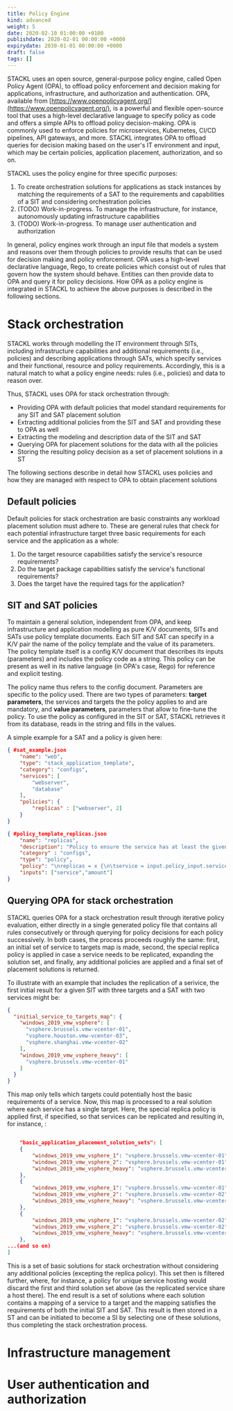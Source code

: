 ```yaml
---
title: Policy Engine
kind: advanced
weight: 5
date: 2020-02-10 01:00:00 +0100
publishdate: 2020-02-01 00:00:00 +0000
expirydate: 2030-01-01 00:00:00 +0000
draft: false
tags: []
---
```


STACKL uses an open source, general-purpose policy engine, called Open Policy Agent (OPA), to offload policy enforcement and decision making for applications, infrastructure, and authorization and authentication.
OPA, available from [https://www.openpolicyagent.org/](https://www.openpolicyagent.org/), is a powerful and flexible open-source tool that uses a high-level declarative language to specify policy as code and offers a simple APIs to offload policy decision-making.
OPA is commonly used to enforce policies for microservices, Kubernetes, CI/CD pipelines, API gateways, and more.
STACKL integrates OPA to offload queries for decision making based on the user's IT environment and input, which may be certain policies, application placement, authorization, and so on.

STACKL uses the policy engine for three specific purposes:

1. To create orchestration solutions for applications as stack instances by matching the requirements of a SAT to the requirements and capabilities of a SIT and considering orchestration policies
2. (TODO) Work-in-progress. To manage the infrastructure, for instance, autonomously updating infrastructure capabilities
3. (TODO) Work-in-progress. To manage user authentication and authorization

In general, policy engines work through an input file that models a system and reasons over them through policies to provide results that can be used for decision making and policy enforcement.
OPA uses a high-level declarative language, Rego, to create policies which consist out of rules that govern how the system should behave.
Entities can then provide data to OPA and query it for policy decisions.
How OPA as a policy engine is integrated in STACKL to achieve the above purposes is described in the following sections.

# Stack orchestration

STACKL works through modelling the IT environment through SITs, including infrastructure capabilities and additional requirements (i.e., policies) and describing applications through SATs, which specify services and their functional, resource and policy requirements.
Accordingly, this is a natural match to what a policy engine needs: rules (i.e., policies) and data to reason over.

Thus, STACKL uses OPA for stack orchestration through:

- Providing OPA with default policies that model standard requirements for any SIT and SAT placement solution
- Extracting additional policies from the SIT and SAT and providing these to OPA as well
- Extracting the modeling and description data of the SIT and SAT
- Querying OPA for placement solutions for the data with all the policies
- Storing the resulting policy decision as a set of placement solutions in a ST

The following sections describe in detail how STACKL uses policies and how they are managed with respect to OPA to obtain placement solutions

## Default policies

Default policies for stack orchestration are basic constraints any workload placement solution must adhere to.
These are general rules that check for each potential infrastructure target three basic requirements for each service and the application as a whole:

1. Do the target resource capabilities satisfy the service's resource requirements?
2. Do the target package capabilities satisfy the service's functional requirements?
3. Does the target have the required tags for the application?

## SIT and SAT policies

To maintain a general solution, independent from OPA, and keep infrastructure and application modelling as pure K/V documents, SITs and SATs use policy template documents.
Each SIT and SAT can specify in a K/V pair the name of the policy template and the value of its parameters.
The policy template itself is a config K/V document that describes its inputs (parameters) and includes the policy code as a string.
This policy can be present as well in its native language (in OPA's case, Rego) for reference and explicit testing.

The policy name thus refers to the config document.
Parameters are specific to the policy used.
There are two types of parameters: **target parameters**, the services and targets the the policy applies to and are mandatory, and **value parameters**, parameters that allow to fine-tune the policy.
To use the policy as configured in the SIT or SAT, STACKL retrieves it from its database, reads in the string and fills in the values.

A simple example for a SAT and a policy is given here:

```json
{ #sat_example.json
    "name": "web",
    "type": "stack_application_template",
    "category": "configs",
    "services": [
        "webserver",
        "database"
    ],
    "policies": {
        "replicas" : ["webserver", 2]
    }
}

{ #policy_template_replicas.json
    "name": "replicas",
    "description": "Policy to ensure the service has at least the given amount of replicas",
    "category" : "configs",
    "type": "policy",
    "policy": "\nreplicas = x {\n\tservice = input.policy_input.service\n\tamount = input.policy_input.amount\n\tcount(input.services[service]) >= amount\n\tx = {service: array.slice(input.services[service], 0, amount)}\n} else = x {\n    x = {input.policy_input.service: []}\n}\n",
    "inputs": ["service","amount"]
}
```

## Querying OPA for stack orchestration

STACKL queries OPA for a stack orchestration result through iterative policy evaluation, either directly in a single generated policy file that contains all rules consecutively or through querying for policy decisions for each policy successively.
In both cases, the process proceeds roughly the same: first, an initial set of service to targets map is made, second, the special replica policy is applied in case a service needs to be replicated, expanding the solution set, and finally, any additional policies are applied and a final set of placement solutions is returned.

To illustrate with an example that includes the replication of a serivice, the first initial result for a given SIT with three targets and a SAT with two services might be:

```json
{
  "initial_service_to_targets_map": {
    "windows_2019_vmw_vsphere": [
      "vsphere.brussels.vmw-vcenter-01",
      "vsphere.houston.vmw-vcenter-03",
      "vsphere.shanghai.vmw-vcenter-02"
    ],
    "windows_2019_vmw_vsphere_heavy": [
      "vsphere.brussels.vmw-vcenter-01"
    ]
  }
}
```

This map only tells which targets could potentially host the basic requirements of a service.
Now, this map is processed to a real solution where each service has a single target.
Here, the special replica policy is applied first, if specified, so that services can be replicated and resulting in, for instance, :
```json

    "basic_application_placement_solution_sets": [
    {
        "windows_2019_vmw_vsphere_1": "vsphere.brussels.vmw-vcenter-01",
        "windows_2019_vmw_vsphere_2": "vsphere.brussels.vmw-vcenter-01",
        "windows_2019_vmw_vsphere_heavy": "vsphere.brussels.vmw-vcenter-01"
    },
    {
        "windows_2019_vmw_vsphere_1": "vsphere.brussels.vmw-vcenter-01",
        "windows_2019_vmw_vsphere_2": "vsphere.brussels.vmw-vcenter-02",
        "windows_2019_vmw_vsphere_heavy": "vsphere.brussels.vmw-vcenter-01"
    },
    {
        "windows_2019_vmw_vsphere_1": "vsphere.brussels.vmw-vcenter-02",
        "windows_2019_vmw_vsphere_2": "vsphere.brussels.vmw-vcenter-02",
        "windows_2019_vmw_vsphere_heavy": "vsphere.brussels.vmw-vcenter-01"
    },
...(and so on)
]
```

This is a set of basic solutions for stack orchestration without considering any additional policies (excepting the replica policy).
This set then is filtered further, where, for instance, a policy for unique service hosting would discard the first and third solution set above (as the replicated service share a host there).
The end result is a set of solutions where each solution contains a mapping of a service to a target and the mapping satisfies the requirements of both the initial SIT and SAT.
This result is then stored in a ST and can be initiated to become a SI by selecting one of these solutions, thus completing the stack orchestration process.

# Infrastructure management

# User authentication and authorization